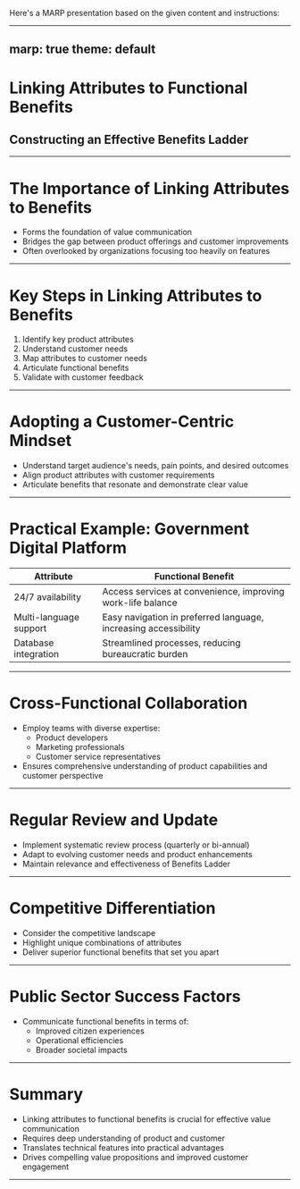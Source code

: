 Here's a MARP presentation based on the given content and instructions:

---
marp: true
theme: default
---

# Linking Attributes to Functional Benefits
## Constructing an Effective Benefits Ladder

---

# The Importance of Linking Attributes to Benefits

- Forms the foundation of value communication
- Bridges the gap between product offerings and customer improvements
- Often overlooked by organizations focusing too heavily on features

---

# Key Steps in Linking Attributes to Benefits

1. Identify key product attributes
2. Understand customer needs
3. Map attributes to customer needs
4. Articulate functional benefits
5. Validate with customer feedback

---

# Adopting a Customer-Centric Mindset

- Understand target audience's needs, pain points, and desired outcomes
- Align product attributes with customer requirements
- Articulate benefits that resonate and demonstrate clear value

---

# Practical Example: Government Digital Platform

| Attribute | Functional Benefit |
|-----------|-------------------|
| 24/7 availability | Access services at convenience, improving work-life balance |
| Multi-language support | Easy navigation in preferred language, increasing accessibility |
| Database integration | Streamlined processes, reducing bureaucratic burden |

---

# Cross-Functional Collaboration

- Employ teams with diverse expertise:
  - Product developers
  - Marketing professionals
  - Customer service representatives
- Ensures comprehensive understanding of product capabilities and customer perspective

---

# Regular Review and Update

- Implement systematic review process (quarterly or bi-annual)
- Adapt to evolving customer needs and product enhancements
- Maintain relevance and effectiveness of Benefits Ladder

---

# Competitive Differentiation

- Consider the competitive landscape
- Highlight unique combinations of attributes
- Deliver superior functional benefits that set you apart

---

# Public Sector Success Factors

- Communicate functional benefits in terms of:
  - Improved citizen experiences
  - Operational efficiencies
  - Broader societal impacts

---

# Summary

- Linking attributes to functional benefits is crucial for effective value communication
- Requires deep understanding of product and customer
- Translates technical features into practical advantages
- Drives compelling value propositions and improved customer engagement

---